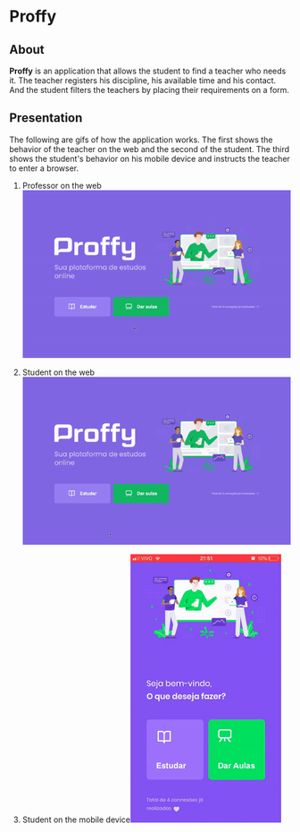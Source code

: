 # Proffy

## About

**Proffy** is an application that allows the student to find a teacher who needs it. The teacher registers his discipline, his available time and his contact. And the student filters the teachers by placing their requirements on a form.

## Presentation

The following are gifs of how the application works. The first shows the behavior of the teacher on the web and the second of the student. The third shows the student's behavior on his mobile device and instructs the teacher to enter a browser.

1. Professor on the web![Alt Text](https://github.com/lucasmsoares96/Proffy/blob/master/web-cadastro.gif?raw=true)

1. Student on the web![Alt Text](https://github.com/lucasmsoares96/Proffy/blob/master/web-listagem.gif?raw=true)

1. Student on the mobile device![Alt Text](https://github.com/lucasmsoares96/Proffy/blob/master/mobile.gif?raw=true)